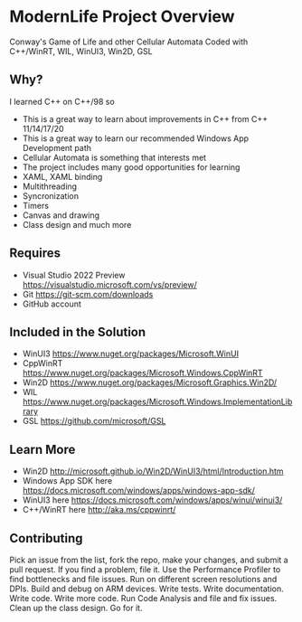 ModernLife Project Overview
========================================================================
Conway's Game of Life and other Cellular Automata
Coded with C++/WinRT, WIL, WinUI3, Win2D, GSL


## Why?
I learned C++ on C++/98 so
 - This is a great way to learn about improvements in C++ from C++
   11/14/17/20
 - This is a great way to learn our recommended Windows App Development path
 - Cellular Automata is something that interests met
 - The project includes many good opportunities for learning
 - XAML, XAML binding
 - Multithreading
 - Syncronization
 - Timers
 - Canvas and drawing
 - Class design and much more

## Requires
- Visual Studio 2022 Preview https://visualstudio.microsoft.com/vs/preview/
- Git https://git-scm.com/downloads
- GitHub account

## Included in the Solution
- WinUI3 https://www.nuget.org/packages/Microsoft.WinUI
- CppWinRT https://www.nuget.org/packages/Microsoft.Windows.CppWinRT
- Win2D https://www.nuget.org/packages/Microsoft.Graphics.Win2D/
- WIL https://www.nuget.org/packages/Microsoft.Windows.ImplementationLibrary
- GSL https://github.com/microsoft/GSL

## Learn More
- Win2D http://microsoft.github.io/Win2D/WinUI3/html/Introduction.htm
- Windows App SDK here https://docs.microsoft.com/windows/apps/windows-app-sdk/
- WinUI3 here https://docs.microsoft.com/windows/apps/winui/winui3/
- C++/WinRT here http://aka.ms/cppwinrt/

## Contributing
Pick an issue from the list, fork the repo, make your changes, and submit a pull request.
If you find a problem, file it. Use the Performance Profiler to find bottlenecks and file issues. Run on different screen
resolutions and DPIs. Build and debug on ARM devices. Write tests. Write documentation. Write code. Write more code. Run Code Analysis
and file and fix issues. Clean up the class design. Go for it.
